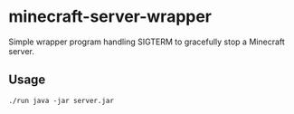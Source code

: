 # minecraft-server-wrapper

Simple wrapper program handling SIGTERM to gracefully stop a Minecraft server.

## Usage

`./run java -jar server.jar`
